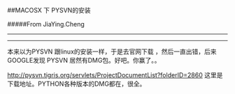 ##MACOSX 下 PYSVN的安装

#####From JiaYing.Cheng

---
---

本来以为PYSVN 跟linux的安装一样，于是去官网下载 ，然后一直出错，后来GOOGLE发现 PYSVN 居然有DMG包。好吧。你赢了。。

http://pysvn.tigris.org/servlets/ProjectDocumentList?folderID=2860 这里是下载地址。PYTHON各种版本的DMG都在，很全。
